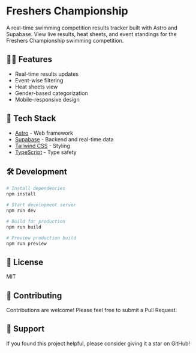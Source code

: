 # Freshers Championship

A real-time swimming competition results tracker built with Astro and Supabase. View live results, heat sheets, and event standings for the Freshers Championship swimming competition.

## 🏊‍♂️ Features

- Real-time results updates
- Event-wise filtering
- Heat sheets view
- Gender-based categorization
- Mobile-responsive design

## 🚀 Tech Stack

- [Astro](https://astro.build) - Web framework
- [Supabase](https://supabase.com) - Backend and real-time data
- [Tailwind CSS](https://tailwindcss.com) - Styling
- [TypeScript](https://www.typescriptlang.org/) - Type safety

## 🛠️ Development

```bash
# Install dependencies
npm install

# Start development server
npm run dev

# Build for production
npm run build

# Preview production build
npm run preview
```
## 📄 License
MIT

## 🤝 Contributing
Contributions are welcome! Please feel free to submit a Pull Request.

## 🌟 Support
If you found this project helpful, please consider giving it a star on GitHub!